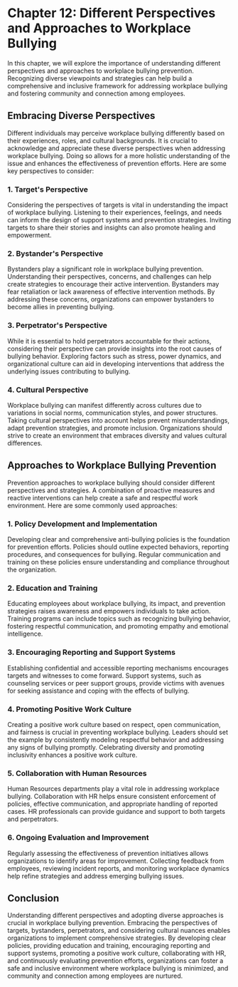 Chapter 12: Different Perspectives and Approaches to Workplace Bullying
=======================================================================

In this chapter, we will explore the importance of understanding different perspectives and approaches to workplace bullying prevention. Recognizing diverse viewpoints and strategies can help build a comprehensive and inclusive framework for addressing workplace bullying and fostering community and connection among employees.

Embracing Diverse Perspectives
------------------------------

Different individuals may perceive workplace bullying differently based on their experiences, roles, and cultural backgrounds. It is crucial to acknowledge and appreciate these diverse perspectives when addressing workplace bullying. Doing so allows for a more holistic understanding of the issue and enhances the effectiveness of prevention efforts. Here are some key perspectives to consider:

### 1. Target's Perspective

Considering the perspectives of targets is vital in understanding the impact of workplace bullying. Listening to their experiences, feelings, and needs can inform the design of support systems and prevention strategies. Inviting targets to share their stories and insights can also promote healing and empowerment.

### 2. Bystander's Perspective

Bystanders play a significant role in workplace bullying prevention. Understanding their perspectives, concerns, and challenges can help create strategies to encourage their active intervention. Bystanders may fear retaliation or lack awareness of effective intervention methods. By addressing these concerns, organizations can empower bystanders to become allies in preventing bullying.

### 3. Perpetrator's Perspective

While it is essential to hold perpetrators accountable for their actions, considering their perspective can provide insights into the root causes of bullying behavior. Exploring factors such as stress, power dynamics, and organizational culture can aid in developing interventions that address the underlying issues contributing to bullying.

### 4. Cultural Perspective

Workplace bullying can manifest differently across cultures due to variations in social norms, communication styles, and power structures. Taking cultural perspectives into account helps prevent misunderstandings, adapt prevention strategies, and promote inclusion. Organizations should strive to create an environment that embraces diversity and values cultural differences.

Approaches to Workplace Bullying Prevention
-------------------------------------------

Prevention approaches to workplace bullying should consider different perspectives and strategies. A combination of proactive measures and reactive interventions can help create a safe and respectful work environment. Here are some commonly used approaches:

### 1. Policy Development and Implementation

Developing clear and comprehensive anti-bullying policies is the foundation for prevention efforts. Policies should outline expected behaviors, reporting procedures, and consequences for bullying. Regular communication and training on these policies ensure understanding and compliance throughout the organization.

### 2. Education and Training

Educating employees about workplace bullying, its impact, and prevention strategies raises awareness and empowers individuals to take action. Training programs can include topics such as recognizing bullying behavior, fostering respectful communication, and promoting empathy and emotional intelligence.

### 3. Encouraging Reporting and Support Systems

Establishing confidential and accessible reporting mechanisms encourages targets and witnesses to come forward. Support systems, such as counseling services or peer support groups, provide victims with avenues for seeking assistance and coping with the effects of bullying.

### 4. Promoting Positive Work Culture

Creating a positive work culture based on respect, open communication, and fairness is crucial in preventing workplace bullying. Leaders should set the example by consistently modeling respectful behavior and addressing any signs of bullying promptly. Celebrating diversity and promoting inclusivity enhances a positive work culture.

### 5. Collaboration with Human Resources

Human Resources departments play a vital role in addressing workplace bullying. Collaboration with HR helps ensure consistent enforcement of policies, effective communication, and appropriate handling of reported cases. HR professionals can provide guidance and support to both targets and perpetrators.

### 6. Ongoing Evaluation and Improvement

Regularly assessing the effectiveness of prevention initiatives allows organizations to identify areas for improvement. Collecting feedback from employees, reviewing incident reports, and monitoring workplace dynamics help refine strategies and address emerging bullying issues.

Conclusion
----------

Understanding different perspectives and adopting diverse approaches is crucial in workplace bullying prevention. Embracing the perspectives of targets, bystanders, perpetrators, and considering cultural nuances enables organizations to implement comprehensive strategies. By developing clear policies, providing education and training, encouraging reporting and support systems, promoting a positive work culture, collaborating with HR, and continuously evaluating prevention efforts, organizations can foster a safe and inclusive environment where workplace bullying is minimized, and community and connection among employees are nurtured.
